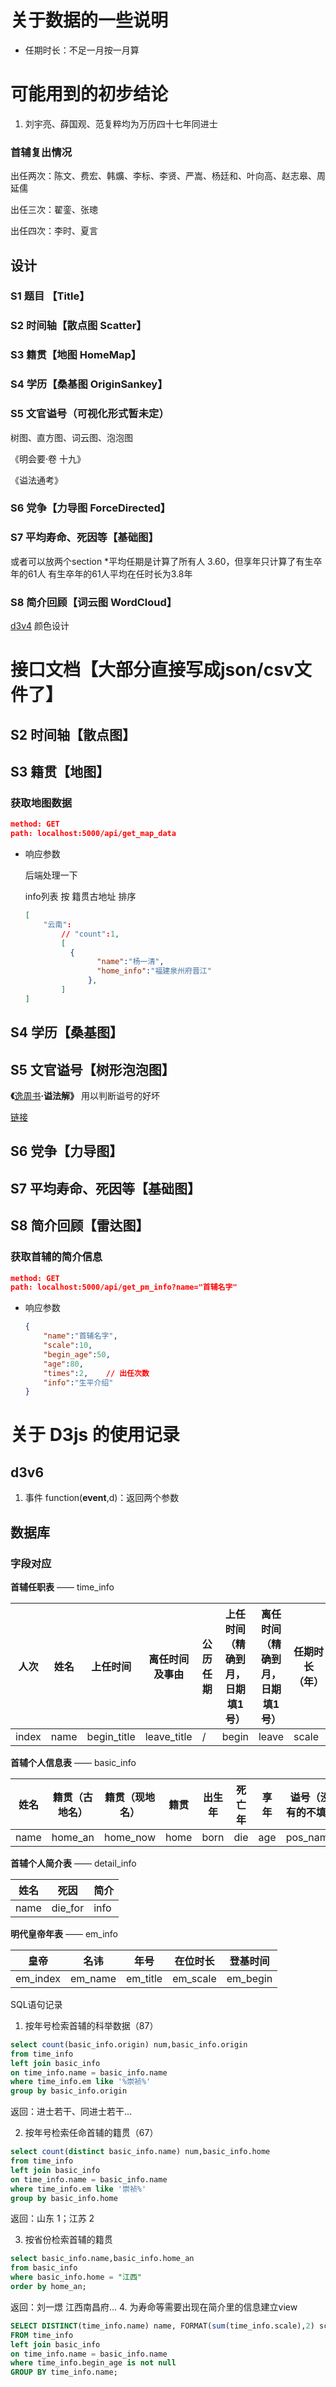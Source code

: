 # 关于数据的一些说明

- 任期时长：不足一月按一月算

# 可能用到的初步结论

1. 刘宇亮、薛国观、范复粹均为万历四十七年同进士

### 首辅复出情况

出任两次：陈文、费宏、韩爌、李标、李贤、严嵩、杨廷和、叶向高、赵志皋、周延儒

出任三次：翟銮、张璁

出任四次：李时、夏言

## 设计

### S1 题目 【Title】

### S2 时间轴【散点图 Scatter】

### S3 籍贯【地图 HomeMap】

### S4 学历【桑基图 OriginSankey】

### S5 文官谥号（可视化形式暂未定）

树图、直方图、词云图、泡泡图

《明会要·卷 十九》

《谥法通考》

### S6 党争【力导图 ForceDirected】

### S7 平均寿命、死因等【基础图】

或者可以放两个section
*平均任期是计算了所有人 3.60，但享年只计算了有生卒年的61人
有生卒年的61人平均在任时长为3.8年

### S8 简介回顾【词云图 WordCloud】

[d3v4](https://github.com/d3/d3-scale-chromatic/blob/master/README.md) 颜色设计

# 接口文档【大部分直接写成json/csv文件了】

## S2 时间轴【散点图】

## S3 籍贯【地图】

### 获取地图数据

```json
method: GET
path: localhost:5000/api/get_map_data
```

- 响应参数

  后端处理一下

  info列表 按 籍贯古地址 排序

  ```json
  [
      "云南":
          // "count":1,
          [
      		{
                  "name":"杨一清",
                  "home_info":"福建泉州府晋江"
     			},
          ]
  ]
  ```

## S4 学历【桑基图】

## S5 文官谥号【树形泡泡图】

**《**[逸周书](https://zh.wikipedia.org/wiki/逸周書)**·谥法解》** 用以判断谥号的好坏

[链接](https://zh.wikipedia.org/wiki/%E8%B0%A5%E5%8F%B7#%E8%A7%84%E5%88%99)

## S6 党争【力导图】

## S7 平均寿命、死因等【基础图】

## S8 简介回顾【雷达图】

### 获取首辅的简介信息

```json
method: GET
path: localhost:5000/api/get_pm_info?name="首辅名字"
```

- 响应参数

  ```json
  {
      "name":"首辅名字",
      "scale":10,
      "begin_age":50,
      "age":80,
      "times":2,	// 出任次数
      "info":"生平介绍"
  }
  ```

# 关于 D3js 的使用记录

## d3v6

1. 事件 function(**event**,d)：返回两个参数

## 数据库

### 字段对应

**首辅任职表** —— time_info

| 人次  | 姓名 | 上任时间    | 离任时间及事由 | 公历任期 | 上任时间（精确到月，日期填1号） | 离任时间（精确到月，日期填1号） | 任期时长（年） | 辅佐帝王 | 上任年龄  |
| ----- | ---- | ----------- | -------------- | -------- | ------------------------------- | ------------------------------- | -------------- | -------- | --------- |
| index | name | begin_title | leave_title    | /        | begin                           | leave                           | scale          | em       | begin_age |

**首辅个人信息表** —— basic_info

| 姓名 | 籍贯（古地名） | 籍贯（现地名） | 籍贯 | 出生年 | 死亡年 | 享年 | 谥号（没有的不填） | 学历   |
| ---- | -------------- | -------------- | ---- | ------ | ------ | ---- | ------------------ | ------ |
| name | home_an        | home_now       | home | born   | die    | age  | pos_name           | origin |

**首辅个人简介表** —— detail_info

| 姓名 | 死因    | 简介 |
| ---- | ------- | ---- |
| name | die_for | info |

**明代皇帝年表** —— em_info

| 皇帝     | 名讳    | 年号     | 在位时长 | 登基时间 |
| -------- | ------- | -------- | -------- | -------- |
| em_index | em_name | em_title | em_scale | em_begin |

SQL语句记录

1. 按年号检索首辅的科举数据（87）

```sql
select count(basic_info.origin) num,basic_info.origin
from time_info
left join basic_info
on time_info.name = basic_info.name
where time_info.em like '%崇祯%'
group by basic_info.origin
```

返回：进士若干、同进士若干...

2. 按年号检索任命首辅的籍贯（67）

```sql
select count(distinct basic_info.name) num,basic_info.home
from time_info
left join basic_info
on time_info.name = basic_info.name
where time_info.em like '崇祯%'
group by basic_info.home
```

返回：山东 1；江苏 2

3. 按省份检索首辅的籍贯

```sql
select basic_info.name,basic_info.home_an
from basic_info
where basic_info.home = "江西"
order by home_an;
```
返回：刘一燝  江西南昌府...
4. 为寿命等需要出现在简介里的信息建立view
```sql
SELECT DISTINCT(time_info.name) name, FORMAT(sum(time_info.scale),2) scale, min(time_info.begin_age) begin_age,basic_info.age age, count(time_info.name) times
FROM time_info
left join basic_info
on time_info.name = basic_info.name 
where time_info.begin_age is not null
GROUP BY time_info.name;
```
